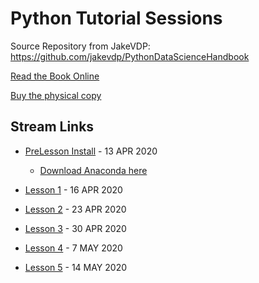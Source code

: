 # Python Tutorial Sessions

Source Repository from JakeVDP: https://github.com/jakevdp/PythonDataScienceHandbook

[Read the Book Online](https://jakevdp.github.io/PythonDataScienceHandbook/)

[Buy the physical copy](http://shop.oreilly.com/product/0636920034919.do)

## Stream Links
* [PreLesson Install](https://youtu.be/sMAiG-IuzCg) - 13 APR 2020

  * [Download Anaconda here](https://www.anaconda.com/distribution/)

* [Lesson 1](https://youtu.be/vDvbVWg-PfU) - 16 APR 2020
* [Lesson 2](https://youtu.be/-6ny70l_F3Q) - 23 APR 2020
* [Lesson 3](https://youtu.be/W37ynqSDOyI) - 30 APR 2020
* [Lesson 4](https://youtu.be/Z2Ig2T-7TlM) - 7 MAY 2020
* [Lesson 5](https://youtu.be/gOj0d6Y9ewU) - 14 MAY 2020
